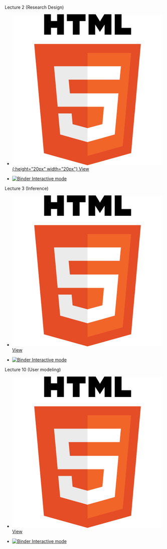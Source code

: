 Lecture 2 (Research Design)


* [![](img/logo/HTML5_logo.svg){:height="20px" width="20px"} View](./lecture2.html)

* [![Binder](https://mybinder.org/badge_logo.svg) Interactive mode](https://mybinder.org/v2/gh/AurelienNioche/LectureUserResearch/master?filepath=lecture2.ipynb)


Lecture 3 (Inference)

* [![](img/logo/HTML5_logo.svg) View](./lecture3.html)

* [![Binder](https://mybinder.org/badge_logo.svg) Interactive mode](https://mybinder.org/v2/gh/AurelienNioche/LectureUserResearch/master?filepath=lecture3.ipynb)

Lecture 10 (User modeling)

* [![](img/logo/HTML5_logo.svg) View](./lecture10.html)

* [![Binder](https://mybinder.org/badge_logo.svg) Interactive mode](https://mybinder.org/v2/gh/AurelienNioche/LectureUserResearch/master?filepath=lecture10.ipynb)